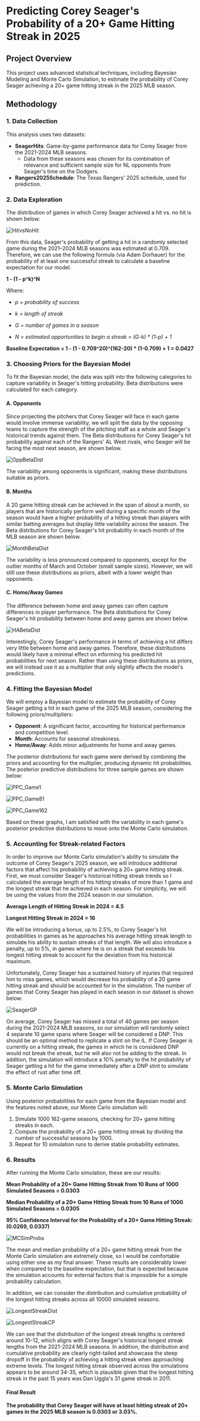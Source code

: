 # **Predicting Corey Seager's Probability of a 20+ Game Hitting Streak in 2025**

## **Project Overview**
This project uses advanced statistical techniques, including Bayesian Modeling and Monte Carlo Simulation, to estimate the probability of Corey Seager achieving a 20+ game hitting streak in the 2025 MLB season.

## **Methodology**

### **1. Data Collection**
This analysis uses two datasets:
- **SeagerHits**: Game-by-game performance data for Corey Seager from the 2021-2024 MLB seasons.
  - Data from these seasons was chosen for its combination of relevance and sufficient sample size for NL opponents from Seager's time on the Dodgers.
- **Rangers2025Schedule**: The Texas Rangers' 2025 schedule, used for prediction.

### **2. Data Exploration**
The distribution of games in which Corey Seager achieved a hit vs. no hit is shown below:

![HitvsNoHit](Visualizations/HitvsNoHit.png)

From this data, Seager's probability of getting a hit in a randomly selected game during the 2021–2024 MLB seasons was estimated at 0.709. Therefore, we can use the following formula (via Adam Dorhauer) for the probability of at least one successful streak to calculate a baseline expectation for our model.

**1 - (1 - p^k)^N**

Where: 

- *p = probability of success*

- *k = length of streak*

- *G = number of games in a season*

- *N = estimated opportunities to begin a streak*
*= (G-k) * (1-p) + 1*

**Baseline Expectation = 1 - (1 - 0.709^20)^(162-20) * (1-0.709) + 1 = 0.0427**

### **3. Choosing Priors for the Bayesian Model**
To fit the Bayesian model, the data was split into the following categories to capture variability in Seager's hitting probability. Beta distributions were calculated for each category.

#### **A. Opponents**
Since projecting the pitchers that Corey Seager will face in each game would involve immense variability, we will split the data by the opposing teams to capture the strength of the pitching staff as a whole and Seager's historical trends against them.
The Beta distributions for Corey Seager's hit probability against each of the Rangers' AL West rivals, who Seager will be facing the most next season, are shown below.

![OppBetaDist](Visualizations/OppBetaDist.png)

The variability among opponents is significant, making these distributions suitable as priors.

#### **B. Months**
A 20 game hitting streak can be achieved in the span of about a month, so players that are historically perform well during a specific month of the season would have a higher probability of a hitting streak than players with similar batting averages but display little variability across the season.
The Beta distributions for Corey Seager's hit probability in each month of the MLB season are shown below.

![MonthBetaDist](Visualizations/MonthBetaDist.png)

The variability is less pronounced compared to opponents, except for the outlier months of March and October (small sample sizes). However, we will still use these distributions as priors, albeit with a lower weight than opponents.

#### **C. Home/Away Games**
The difference between home and away games can often capture differences in player performance. The Beta distributions for Corey Seager's hit probability between home and away games are shown below.

![HABetaDist](Visualizations/HABetaDist.png)

Interestingly, Corey Seager's performance in terms of achieving a hit differs very little between home and away games. Therefore, these distributions would likely have a minimal effect on informing his predicted hit probabilities for next season. 
Rather than using these distributions as priors, we will instead use it as a multiplier that only slightly affects the model's predictions.


### **4. Fitting the Bayesian Model**
We will employ a Bayesian model to estimate the probability of Corey Seager getting a hit in each game of the 2025 MLB season, considering the following priors/multipliers:
- **Opponent**: A significant factor, accounting for historical performance and competition level.
- **Month**: Accounts for seasonal streakiness.
- **Home/Away**: Adds minor adjustments for home and away games.

The posterior distributions for each game were derived by combining the priors and accounting for the multiplier, producing dynamic hit probabilities. The posterior predictive distributions for three sample games are shown below:

![PPC_Game1](Visualizations/PPC_Game1.png)

![PPC_Game81](Visualizations/PPC_Game81.png)

![PPC_Game162](Visualizations/PPC_Game162.png)

Based on these graphs, I am satisfied with the variability in each game's posterior predictive distributions to move onto the Monte Carlo simulation.

### **5. Accounting for Streak-related Factors**
In order to improve our Monte Carlo simulation's ability to simulate the outcome of Corey Seager's 2025 season, we will introduce additional factors that affect his probability of achieving a 20+ game hitting streak. 
First, we must consider Seager's historical hitting streak trends so I calculated the average length of his hitting streaks of more than 1 game and the longest streak that he achieved in each season.
For simplicity, we will be using the values from the 2024 season in our simulation.

**Average Length of Hitting Streak in 2024 = 4.5**

**Longest Hitting Streak in 2024 = 16**

We will be introducing a bonus, up to 2.5%, to Corey Seager's hit probabilities in games as he approaches his average hitting streak length to simulate his ability to sustain streaks of that length. We will also introduce a penalty, up to 5%, 
in games where he is on a streak that exceeds his longest hitting streak to account for the deviation from his historical maximum.

Unfortunately, Corey Seager has a sustained history of injuries that required him to miss games, which would decrease his probability of a 20 game hitting streak and should be accounted for in the simulation. The number of games that Corey Seager has played 
in each season in our dataset is shown below:

![SeagerGP](Visualizations/SeagerGP.png)

On average, Corey Seager has missed a total of 40 games per season during the 2021-2024 MLB seasons, so our simulation will randomly select 4 separate 10 game spans where Seager will be considered a DNP. This should be an optimal method to replicate a stint on the IL.
If Corey Seager is currently on a hitting streak, the games in which he is considered DNP would not break the streak, but he will also not be adding to the streak. In addition, the simulation will introduce a 10% penalty to the hit probability of Seager getting a hit for
the game immediately after a DNP stint to simulate the effect of rust after time off.

### **5. Monte Carlo Simulation**

Using posterior probabilities for each game from the Bayesian model and the features noted above, our Monte Carlo simulation will:
1. Simulate 1000 162-game seasons, checking for 20+ game hitting streaks in each.
2. Compute the probability of a 20+ game hitting streak by dividing the number of successful seasons by 1000.
3. Repeat for 10 simulation runs to derive stable probability estimates.

### **6. Results**
After running the Monte Carlo simulation, these are our results:

**Mean Probability of a 20+ Game Hitting Streak from 10 Runs of 1000 Simulated Seasons = 0.0303**

**Median Probability of a 20+ Game Hitting Streak from 10 Runs of 1000 Simulated Seasons = 0.0305**

**95% Confidence Interval for the Probability of a 20+ Game Hitting Streak: (0.0269, 0.0337)**

![MCSimProbs](Visualizations/MCSimProbs.png)

The mean and median probability of a 20+ game hitting streak from the Monte Carlo simulation are extremely close, so I would be comfortable using either one as my final answer. These results are considerably lower when compared to the baseline expectation, but that is
expected because the simulation accounts for external factors that is impossible for a simple probability calculation.

In addition, we can consider the distribution and cumulative probability of the longest hitting streaks across all 10000 simulated seasons.

![LongestStreakDist](Visualizations/LongestStreakDist.png)

![LongestStreakCP](Visualizations/LongestStreakCP.png)

We can see that the distribution of the longest streak lengths is centered around 10-12, which aligns with Corey Seager's historical longest streak lengths from the 2021-2024 MLB seasons. 
In addition, the distribution and cumulative probability are clearly right-tailed and showcase the steep dropoff in the probability of achieving a hitting streak when approaching extreme levels.
The longest hitting streak observed across the simulations appears to be around 34-35, which is plausible given that the longest hitting streak in the past 15 years was Dan Uggla's 31 game streak in 2011.

#### Final Result
**The probability that Corey Seager will have at least hitting streak of 20+ games in the 2025 MLB season is 0.0303 or 3.03%.** 
